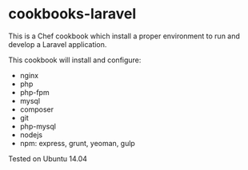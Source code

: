 # cookbooks-laravel

This is a Chef cookbook which install a proper environment to 
run and develop a Laravel application.

This cookbook will install and configure: 
 * nginx
 * php
 * php-fpm
 * mysql
 * composer
 * git
 * php-mysql
 * nodejs
 * npm: express, grunt, yeoman, gulp

Tested on Ubuntu 14.04

